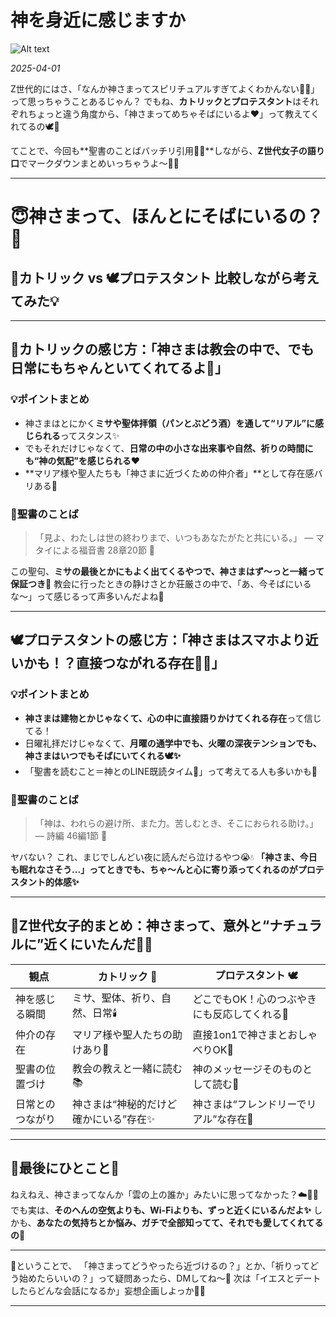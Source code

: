 # 神を身近に感じますか

![Alt text](/static/images/blog/asmrchurch_attractive_office_lady_in_a_pub_lying_and_giggling_cd23254c-2829-4929-80af-2075943af822.png)

*2025-04-01*

Z世代的にはさ、「なんか神さまってスピリチュアルすぎてよくわかんない😵‍💫」って思っちゃうことあるじゃん？
でもね、**カトリックとプロテスタント**はそれぞれちょっと違う角度から、「神さまってめちゃそばにいるよ❤️」って教えてくれてるの🕊️💫

てことで、今回も**聖書のことばバッチリ引用📖✨**しながら、**Z世代女子の語り口**でマークダウンまとめいっちゃうよ〜💅📱

---

# 😇神さまって、ほんとにそばにいるの？💭
## 💒カトリック vs 🕊️プロテスタント 比較しながら考えてみた💡

---

## 💒カトリックの感じ方：「神さまは教会の中で、でも日常にもちゃんといてくれてるよ💖」

### 💡ポイントまとめ

- 神さまはとにかく**ミサや聖体拝領（パンとぶどう酒）を通して“リアル”に感じられる**ってスタンス✨
- でもそれだけじゃなくて、**日常の中の小さな出来事や自然、祈りの時間にも“神の気配”を感じられる❤️**
- **マリア様や聖人たちも「神さまに近づくための仲介者」**として存在感バリある👑

### 📖聖書のことば
> 「見よ、わたしは世の終わりまで、いつもあなたがたと共にいる。」
> — マタイによる福音書 28章20節 🫶

この聖句、**ミサの最後とかにもよく出てくるやつで、神さまはず〜っと一緒って保証つき💌**
教会に行ったときの静けさとか荘厳さの中で、「あ、今そばにいるな〜」って感じるって声多いんだよね📿

---

## 🕊️プロテスタントの感じ方：「神さまはスマホより近いかも！？直接つながれる存在📱💫」

### 💡ポイントまとめ

- **神さまは建物とかじゃなくて、心の中に直接語りかけてくれる存在**って信じてる！
- 日曜礼拝だけじゃなくて、**月曜の通学中でも、火曜の深夜テンションでも、神さまはいつでもそばにいてくれる🕊️✨**
- 「聖書を読むこと＝神とのLINE既読タイム📲」って考えてる人も多いかも💬

### 📖聖書のことば
> 「神は、われらの避け所、また力。苦しむとき、そこにおられる助け。」
> — 詩編 46編1節 📖

ヤバない？
これ、まじでしんどい夜に読んだら泣けるやつ😭💧
**「神さま、今日も眠れなさそう…」ってときでも、ちゃ〜んと心に寄り添ってくれるのがプロテスタント的体感✨**

---

## 💫Z世代女子的まとめ：神さまって、意外と“ナチュラルに”近くにいたんだ🥺💗

| 観点 | カトリック 💒 | プロテスタント 🕊️ |
|------|----------------|--------------------|
| 神を感じる瞬間 | ミサ、聖体、祈り、自然、日常🕯️ | どこでもOK！心のつぶやきにも反応してくれる📱 |
| 仲介の存在 | マリア様や聖人たちの助けあり💐 | 直接1on1で神さまとおしゃべりOK💬 |
| 聖書の位置づけ | 教会の教えと一緒に読む📚 | 神のメッセージそのものとして読む📖 |
| 日常とのつながり | 神さまは“神秘的だけど確かにいる”存在✨ | 神さまは“フレンドリーでリアル”な存在🤝 |

---

## 🧡最後にひとこと💬

ねえねえ、神さまってなんか「雲の上の誰か」みたいに思ってなかった？☁️😶‍🌫️
でも実は、**そのへんの空気よりも、Wi-Fiよりも、ずっと近くにいるんだよ✨**
しかも、**あなたの気持ちとか悩み、ガチで全部知ってて、それでも愛してくれてるの🫶**

---

💌ということで、
「神さまってどうやったら近づけるの？」とか、「祈りってどう始めたらいいの？」って疑問あったら、DMしてね〜💖
次は「イエスとデートしたらどんな会話になるか」妄想企画しよっか💞😆

---
